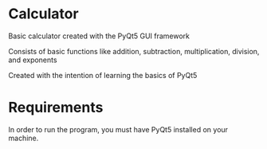 # Calculator

Basic calculator created with the PyQt5 GUI framework

Consists of basic functions like addition, subtraction, multiplication, division, and exponents

Created with the intention of learning the basics of PyQt5

# Requirements

In order to run the program, you must have PyQt5 installed on your machine.
